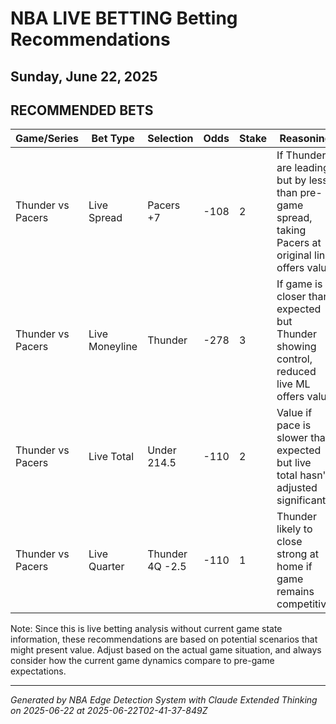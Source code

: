 # NBA LIVE BETTING Betting Recommendations
## Sunday, June 22, 2025

## RECOMMENDED BETS
| Game/Series | Bet Type | Selection | Odds | Stake | Reasoning |
|-------------|----------|-----------|------|-------|-----------|
| Thunder vs Pacers | Live Spread | Pacers +7 | -108 | 2 | If Thunder are leading but by less than pre-game spread, taking Pacers at original line offers value |
| Thunder vs Pacers | Live Moneyline | Thunder | -278 | 3 | If game is closer than expected but Thunder showing control, reduced live ML offers value |
| Thunder vs Pacers | Live Total | Under 214.5 | -110 | 2 | Value if pace is slower than expected but live total hasn't adjusted significantly |
| Thunder vs Pacers | Live Quarter | Thunder 4Q -2.5 | -110 | 1 | Thunder likely to close strong at home if game remains competitive |

Note: Since this is live betting analysis without current game state information, these recommendations are based on potential scenarios that might present value. Adjust based on the actual game situation, and always consider how the current game dynamics compare to pre-game expectations.

---
*Generated by NBA Edge Detection System with Claude Extended Thinking on 2025-06-22 at 2025-06-22T02-41-37-849Z*
